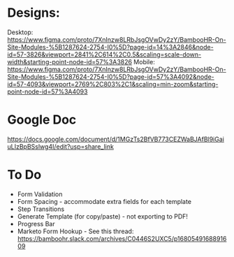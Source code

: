 # Designs:

Desktop: https://www.figma.com/proto/7XnInzw8LRbJsgOVwDy2zY/BambooHR-On-Site-Modules-%5B1287624-2754-I0%5D?page-id=14%3A2846&node-id=57-3826&viewport=2841%2C614%2C0.5&scaling=scale-down-width&starting-point-node-id=57%3A3826
Mobile: https://www.figma.com/proto/7XnInzw8LRbJsgOVwDy2zY/BambooHR-On-Site-Modules-%5B1287624-2754-I0%5D?page-id=57%3A4092&node-id=57-4093&viewport=2769%2C803%2C1&scaling=min-zoom&starting-point-node-id=57%3A4093
# Google Doc

https://docs.google.com/document/d/1MGzTs2BfVB773CEZWaBJAfBl9iGaiuLIzBpBSslwg4I/edit?usp=share_link

# To Do

- Form Validation
- Form Spacing - accommodate extra fields for each template
- Step Transitions
- Generate Template (for copy/paste) - not exporting to PDF!
- Progress Bar
- Marketo Form Hookup - See this thread: https://bamboohr.slack.com/archives/C0446S2UXC5/p1680549168891609